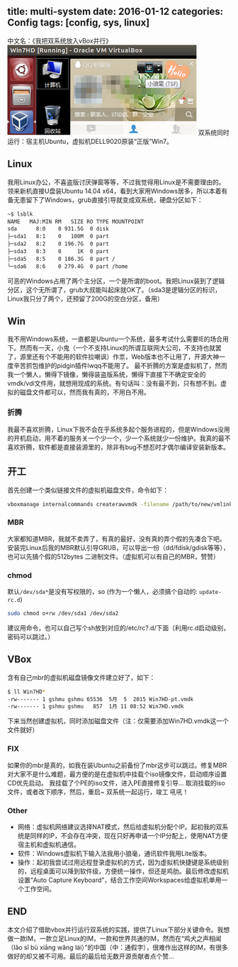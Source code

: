 title: multi-system
date: 2016-01-12
categories: Config
tags: [config, sys, linux]
---
中文名：《我把双系统放入vBox并行》
![WIN7HD](pic/win7hd.png)
双系统同时运行：宿主机Ubuntu，虚拟机DELL9020原装“正版”Win7。

## Linux
我用Linux办公，不喜盗版讨厌弹窗等等，不过我觉得用Linux是不需要理由的。领来新机直接U盘装Ubuntu 14.04 x64，看到大家用Windows居多，所以本着有备无患留下了Windows，grub直接引导就变成双系统，硬盘分区如下：

```bash
~$ lsblk 
NAME   MAJ:MIN RM   SIZE RO TYPE MOUNTPOINT
sda      8:0    0 931.5G  0 disk 
├─sda1   8:1    0   100M  0 part 
├─sda2   8:2    0 196.7G  0 part 
├─sda3   8:3    0     1K  0 part 
├─sda5   8:5    0 186.3G  0 part /
└─sda6   8:6    0 279.4G  0 part /home

```
可恶的Windows占用了两个主分区，一个是所谓的boot。我把Linux装到了逻辑分区，这个无所谓了，grub大叔能叫起床就OK了。（sda3是逻辑分区的标识，Linux我只分了两个，还预留了200G的空白分区，备用）

## Win
我不用Windows系统，一直都是Ubuntu一个系统，最多考试什么需要IE的场合用下。然而有一天，小鬼（一个不支持Linux的所谓互联网大公司，不支持也就罢了，源里还有个不能用的软件拉嘲讽）作祟，Web版本也不让用了，开源大神一度辛苦抓包维护的pidgin插件lwqq不能用了。
最不折腾的方案是虚拟机了，然而我一个懒人，懒得下镜像，懒得装盗版系统，懒得下直接下不确定安全的vmdk/vdi文件用，就想用现成的系统。有句话叫：没有最不到，只有想不到。虚拟的磁盘文件都可以，然而我有真的，不用白不用。
### 折腾
我最不喜欢折腾，Linux下我不会在乎系统多起个服务进程的，但是Windows没用的开机启动，用不着的服务关一个少一个，少一个系统就少一份维护。我真的最不喜欢折腾，软件都是直接装源里的，除非有bug不想忍时才偶尔编译安装新版本。

## 开工
首先创建一个类似链接文件的虚拟机磁盘文件，命令如下：
```bash
vboxmanage internalcommands createrawvmdk -filename /path/to/new/vmlink/file/Win7HD.vmdk -rawdisk /dev/sda -partitions 1,2 -mbr /path/to/mbr/win7.mbr -relative
```
### MBR
大家都知道MBR，我就不卖弄了，有真的最好，没有真的弄个假的先凑合下吧。安装完Linux后我的MBR默认引导GRUB，可以导出一份（dd/fdisk/gdisk等等），也可以先搞个假的512bytes 二进制文件。（虚拟机可以有自己的MBR，赞赞）
### chmod
默认`/dev/sda*`是没有写权限的，so (作为一个懒人，必须搞个自动的: `update-rc.d`)
```bash
sudo chmod o+rw /dev/sda1 /dev/sda2
```
建议用命令，也可以自己写个sh放到对应的/etc/rc?.d/下面（利用rc.d启动级别，密码可以跳过。）

## VBox
含有自己mbr的虚拟机磁盘镜像文件建立好了，如下：
```bash
$ ll Win7HD*
-rw------- 1 gshmu gshmu 65536  5月  5  2015 Win7HD-pt.vmdk
-rw------- 1 gshmu gshmu   857  1月 11 08:52 Win7HD.vmdk
```
下来当然创建虚拟机，同时添加磁盘文件（注：仅需要添加Win7HD.vmdk这一个文件就好）
### FIX
如果你的mbr是真的，如我在装Ubuntu之前备份了mbr这步可以跳过。修复MBR对大家不是什么难题，最方便的是在虚拟机中挂载个iso镜像文件，启动顺序设置CD优先启动。
我挂载了个PE的iso文件，进入PE直接修复引导…
取消挂载的iso文件，或者改下顺序，然后，重启~  双系统一起运行，竣工 吼吼！
### Other
* 网络：虚拟机网络建议选择NAT模式，然后给虚拟机分配个IP。起初我的双系统是同样的IP，不会存在冲突，现在只好再申请一个IP分配上，使用NAT方便宿主机和虚拟机通信。
* 软件：Windows虚拟机下输入法我用小狼毫，通讯软件我用Lite版本。
* 操作：起初我尝试过用远程登录虚拟机的方式，因为虚拟机快捷键是系统级别的，远程桌面可以降到软件级，方便统一操作，但还是鸡肋。最后修改虚拟机设置“Auto Capture Keyboard”，结合工作空间Workspaces给虚拟机单用一个工作空间。

## END
本文介绍了借助vbox并行运行双系统的实践，提供了Linux下部分关键命令。我想做一款IM，一款立足Linux的IM，一款和世界共通的IM，然而在“鸡犬之声相闻（lǎo sǐ bù xiāng wǎng lái）”的中国（中：通假字），很难作出这样的IM，有很多做好的却又被不可用。最后的最后给无数开源贡献者点个赞…
